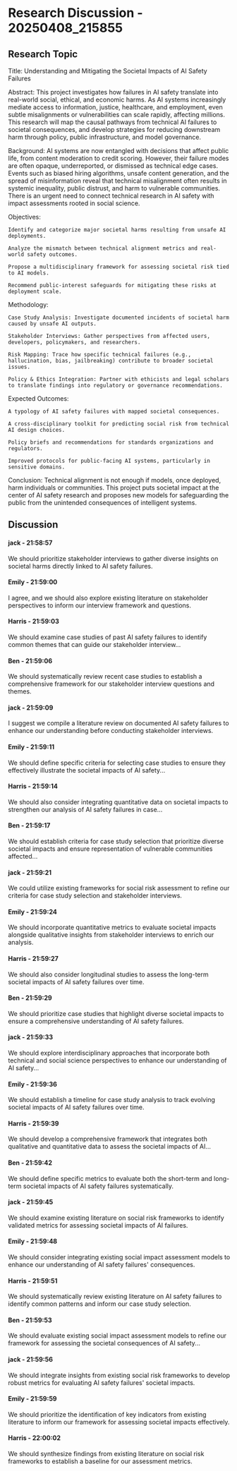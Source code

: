 # Research Discussion - 20250408_215855

## Research Topic

Title: Understanding and Mitigating the Societal Impacts of AI Safety Failures

Abstract:
This project investigates how failures in AI safety translate into real-world social, ethical, and economic harms. As AI systems increasingly mediate access to information, justice, healthcare, and employment, even subtle misalignments or vulnerabilities can scale rapidly, affecting millions. This research will map the causal pathways from technical AI failures to societal consequences, and develop strategies for reducing downstream harm through policy, public infrastructure, and model governance.

Background:
AI systems are now entangled with decisions that affect public life, from content moderation to credit scoring. However, their failure modes are often opaque, underreported, or dismissed as technical edge cases. Events such as biased hiring algorithms, unsafe content generation, and the spread of misinformation reveal that technical misalignment often results in systemic inequality, public distrust, and harm to vulnerable communities. There is an urgent need to connect technical research in AI safety with impact assessments rooted in social science.

Objectives:

    Identify and categorize major societal harms resulting from unsafe AI deployments.

    Analyze the mismatch between technical alignment metrics and real-world safety outcomes.

    Propose a multidisciplinary framework for assessing societal risk tied to AI models.

    Recommend public-interest safeguards for mitigating these risks at deployment scale.

Methodology:

    Case Study Analysis: Investigate documented incidents of societal harm caused by unsafe AI outputs.

    Stakeholder Interviews: Gather perspectives from affected users, developers, policymakers, and researchers.

    Risk Mapping: Trace how specific technical failures (e.g., hallucination, bias, jailbreaking) contribute to broader societal issues.

    Policy & Ethics Integration: Partner with ethicists and legal scholars to translate findings into regulatory or governance recommendations.

Expected Outcomes:

    A typology of AI safety failures with mapped societal consequences.

    A cross-disciplinary toolkit for predicting social risk from technical AI design choices.

    Policy briefs and recommendations for standards organizations and regulators.

    Improved protocols for public-facing AI systems, particularly in sensitive domains.

Conclusion:
Technical alignment is not enough if models, once deployed, harm individuals or communities. This project puts societal impact at the center of AI safety research and proposes new models for safeguarding the public from the unintended consequences of intelligent systems.

## Discussion

#### jack - 21:58:57

We should prioritize stakeholder interviews to gather diverse insights on societal harms directly linked to AI safety failures.

#### Emily - 21:59:00

I agree, and we should also explore existing literature on stakeholder perspectives to inform our interview framework and questions.

#### Harris - 21:59:03

We should examine case studies of past AI safety failures to identify common themes that can guide our stakeholder interview...

#### Ben - 21:59:06

We should systematically review recent case studies to establish a comprehensive framework for our stakeholder interview questions and themes.

#### jack - 21:59:09

I suggest we compile a literature review on documented AI safety failures to enhance our understanding before conducting stakeholder interviews.

#### Emily - 21:59:11

We should define specific criteria for selecting case studies to ensure they effectively illustrate the societal impacts of AI safety...

#### Harris - 21:59:14

We should also consider integrating quantitative data on societal impacts to strengthen our analysis of AI safety failures in case...

#### Ben - 21:59:17

We should establish criteria for case study selection that prioritize diverse societal impacts and ensure representation of vulnerable communities affected...

#### jack - 21:59:21

We could utilize existing frameworks for social risk assessment to refine our criteria for case study selection and stakeholder interviews.

#### Emily - 21:59:24

We should incorporate quantitative metrics to evaluate societal impacts alongside qualitative insights from stakeholder interviews to enrich our analysis.

#### Harris - 21:59:27

We should also consider longitudinal studies to assess the long-term societal impacts of AI safety failures over time.

#### Ben - 21:59:29

We should prioritize case studies that highlight diverse societal impacts to ensure a comprehensive understanding of AI safety failures.

#### jack - 21:59:33

We should explore interdisciplinary approaches that incorporate both technical and social science perspectives to enhance our understanding of AI safety...

#### Emily - 21:59:36

We should establish a timeline for case study analysis to track evolving societal impacts of AI safety failures over time.

#### Harris - 21:59:39

We should develop a comprehensive framework that integrates both qualitative and quantitative data to assess the societal impacts of AI...

#### Ben - 21:59:42

We should define specific metrics to evaluate both the short-term and long-term societal impacts of AI safety failures systematically.

#### jack - 21:59:45

We should examine existing literature on social risk frameworks to identify validated metrics for assessing societal impacts of AI failures.

#### Emily - 21:59:48

We should consider integrating existing social impact assessment models to enhance our understanding of AI safety failures' consequences.

#### Harris - 21:59:51

We should systematically review existing literature on AI safety failures to identify common patterns and inform our case study selection.

#### Ben - 21:59:53

We should evaluate existing social impact assessment models to refine our framework for assessing the societal consequences of AI safety...

#### jack - 21:59:56

We should integrate insights from existing social risk frameworks to develop robust metrics for evaluating AI safety failures' societal impacts.

#### Emily - 21:59:59

We should prioritize the identification of key indicators from existing literature to inform our framework for assessing societal impacts effectively.

#### Harris - 22:00:02

We should synthesize findings from existing literature on social risk frameworks to establish a baseline for our assessment metrics.

